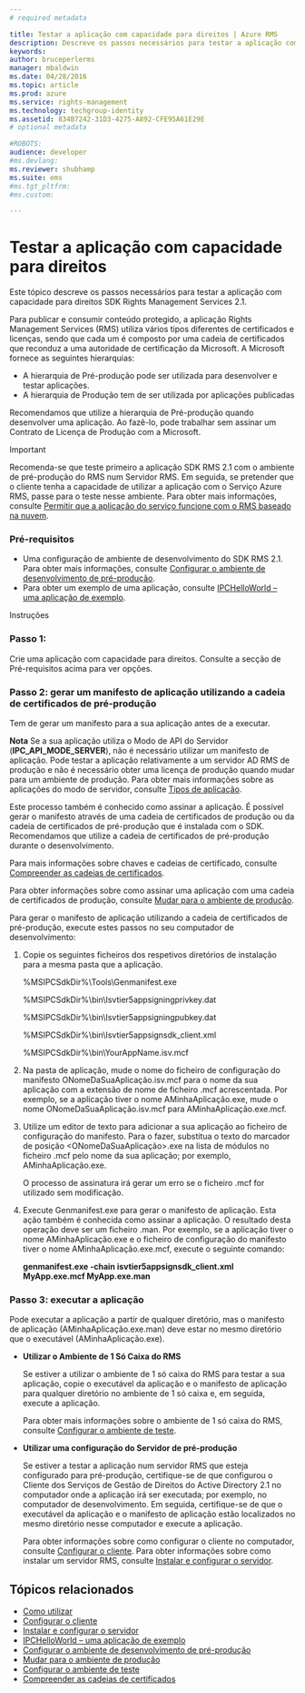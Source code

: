 ```yaml
---
# required metadata

title: Testar a aplicação com capacidade para direitos | Azure RMS
description: Descreve os passos necessários para testar a aplicação com capacidade para direitos do SDK RMS 2.1.
keywords:
author: bruceperlerms
manager: mbaldwin
ms.date: 04/28/2016
ms.topic: article
ms.prod: azure
ms.service: rights-management
ms.technology: techgroup-identity
ms.assetid: 834B7242-31D3-4275-A892-CFE95A61E29E
# optional metadata

#ROBOTS:
audience: developer
#ms.devlang:
ms.reviewer: shubhamp
ms.suite: ems
#ms.tgt_pltfrm:
#ms.custom:

---
```


# Testar a aplicação com capacidade para direitos

Este tópico descreve os passos necessários para testar a aplicação com capacidade para direitos SDK Rights Management Services 2.1.

Para publicar e consumir conteúdo protegido, a aplicação Rights Management Services (RMS) utiliza vários tipos diferentes de certificados e licenças, sendo que cada um é composto por uma cadeia de certificados que reconduz a uma autoridade de certificação da Microsoft. A Microsoft fornece as seguintes hierarquias:

-   A hierarquia de Pré-produção pode ser utilizada para desenvolver e testar aplicações.
-   A hierarquia de Produção tem de ser utilizada por aplicações publicadas

Recomendamos que utilize a hierarquia de Pré-produção quando desenvolver uma aplicação. Ao fazê-lo, pode trabalhar sem assinar um Contrato de Licença de Produção com a Microsoft.

> [!IMPORTANT]
> Recomenda-se que teste primeiro a aplicação SDK RMS 2.1 com o ambiente de pré-produção do RMS num Servidor RMS. Em seguida, se pretender que o cliente tenha a capacidade de utilizar a aplicação com o Serviço Azure RMS, passe para o teste nesse ambiente. Para obter mais informações, consulte [Permitir que a aplicação do serviço funcione com o RMS baseado na nuvem](how-to-use-file-api-with-aadrm-cloud.md).

 

### Pré-requisitos

-   Uma configuração de ambiente de desenvolvimento do SDK RMS 2.1. Para obter mais informações, consulte [Configurar o ambiente de desenvolvimento de pré-produção](how-to-set-up-the-pre-production-development-environment.md).
-   Para obter um exemplo de uma aplicação, consulte [IPCHelloWorld – uma aplicação de exemplo](how-to-build-your-first-application.md).

Instruções

### Passo 1:

Crie uma aplicação com capacidade para direitos. Consulte a secção de Pré-requisitos acima para ver opções.

### Passo 2: gerar um manifesto de aplicação utilizando a cadeia de certificados de pré-produção

Tem de gerar um manifesto para a sua aplicação antes de a executar.

**Nota** Se a sua aplicação utiliza o Modo de API do Servidor (**IPC\_API\_MODE\_SERVER**), não é necessário utilizar um manifesto de aplicação. Pode testar a aplicação relativamente a um servidor AD RMS de produção e não é necessário obter uma licença de produção quando mudar para um ambiente de produção. Para obter mais informações sobre as aplicações do modo de servidor, consulte [Tipos de aplicação](application-types.md).

 

Este processo também é conhecido como assinar a aplicação. É possível gerar o manifesto através de uma cadeia de certificados de produção ou da cadeia de certificados de pré-produção que é instalada com o SDK. Recomendamos que utilize a cadeia de certificados de pré-produção durante o desenvolvimento.

Para mais informações sobre chaves e cadeias de certificado, consulte [Compreender as cadeias de certificados](understanding-certificate-chains.md).

Para obter informações sobre como assinar uma aplicação com uma cadeia de certificados de produção, consulte [Mudar para o ambiente de produção](switching-to-the-production-environment.md).

Para gerar o manifesto de aplicação utilizando a cadeia de certificados de pré-produção, execute estes passos no seu computador de desenvolvimento:

1.  Copie os seguintes ficheiros dos respetivos diretórios de instalação para a mesma pasta que a aplicação.

    %MSIPCSdkDir%\\Tools\\Genmanifest.exe

    %MSIPCSdkDir%\\bin\\Isvtier5appsigningprivkey.dat

    %MSIPCSdkDir%\\bin\\Isvtier5appsigningpubkey.dat

    %MSIPCSdkDir%\\bin\\Isvtier5appsignsdk\_client.xml

    %MSIPCSdkDir%\\bin\\YourAppName.isv.mcf

2.  Na pasta de aplicação, mude o nome do ficheiro de configuração do manifesto ONomeDaSuaAplicação.isv.mcf para o nome da sua aplicação com a extensão de nome de ficheiro .mcf acrescentada. Por exemplo, se a aplicação tiver o nome AMinhaAplicação.exe, mude o nome ONomeDaSuaAplicação.isv.mcf para AMinhaAplicação.exe.mcf.

3.  Utilize um editor de texto para adicionar a sua aplicação ao ficheiro de configuração do manifesto. Para o fazer, substitua o texto do marcador de posição &lt;ONomeDaSuaAplicação&gt;.exe na lista de módulos no ficheiro .mcf pelo nome da sua aplicação; por exemplo, AMinhaAplicação.exe.

    O processo de assinatura irá gerar um erro se o ficheiro .mcf for utilizado sem modificação.

4.  Execute Genmanifest.exe para gerar o manifesto de aplicação. Esta ação também é conhecida como assinar a aplicação. O resultado desta operação deve ser um ficheiro .man. Por exemplo, se a aplicação tiver o nome AMinhaAplicação.exe e o ficheiro de configuração do manifesto tiver o nome AMinhaAplicação.exe.mcf, execute o seguinte comando:

    **genmanifest.exe -chain isvtier5appsignsdk\_client.xml MyApp.exe.mcf MyApp.exe.man**

### Passo 3: executar a aplicação

Pode executar a aplicação a partir de qualquer diretório, mas o manifesto de aplicação (AMinhaAplicação.exe.man) deve estar no mesmo diretório que o executável (AMinhaAplicação.exe).

-   **Utilizar o Ambiente de 1 Só Caixa do RMS**

    Se estiver a utilizar o ambiente de 1 só caixa do RMS para testar a sua aplicação, copie o executável da aplicação e o manifesto de aplicação para qualquer diretório no ambiente de 1 só caixa e, em seguida, execute a aplicação.

    Para obter mais informações sobre o ambiente de 1 só caixa do RMS, consulte [Configurar o ambiente de teste](how-to-set-up-your-test-environment.md).

-   **Utilizar uma configuração do Servidor de pré-produção**

    Se estiver a testar a aplicação num servidor RMS que esteja configurado para pré-produção, certifique-se de que configurou o Cliente dos Serviços de Gestão de Direitos do Active Directory 2.1 no computador onde a aplicação irá ser executada; por exemplo, no computador de desenvolvimento. Em seguida, certifique-se de que o executável da aplicação e o manifesto de aplicação estão localizados no mesmo diretório nesse computador e execute a aplicação.

    Para obter informações sobre como configurar o cliente no computador, consulte [Configurar o cliente](how-to-configure-the-ad-rms-client-2-0.md). Para obter informações sobre como instalar um servidor RMS, consulte [Instalar e configurar o servidor](how-to-install-and-configure-an-rms-server.md).

## Tópicos relacionados

* [Como utilizar](how-to-use-msipc.md)
* [Configurar o cliente](how-to-configure-the-ad-rms-client-2-0.md)
* [Instalar e configurar o servidor](how-to-install-and-configure-an-rms-server.md)
* [IPCHelloWorld – uma aplicação de exemplo](how-to-build-your-first-application.md)
* [Configurar o ambiente de desenvolvimento de pré-produção](how-to-set-up-the-pre-production-development-environment.md)
* [Mudar para o ambiente de produção](switching-to-the-production-environment.md)
* [Configurar o ambiente de teste](how-to-set-up-your-test-environment.md)
* [Compreender as cadeias de certificados](understanding-certificate-chains.md)
 

 





<!--HONumber=Apr16_HO4-->


